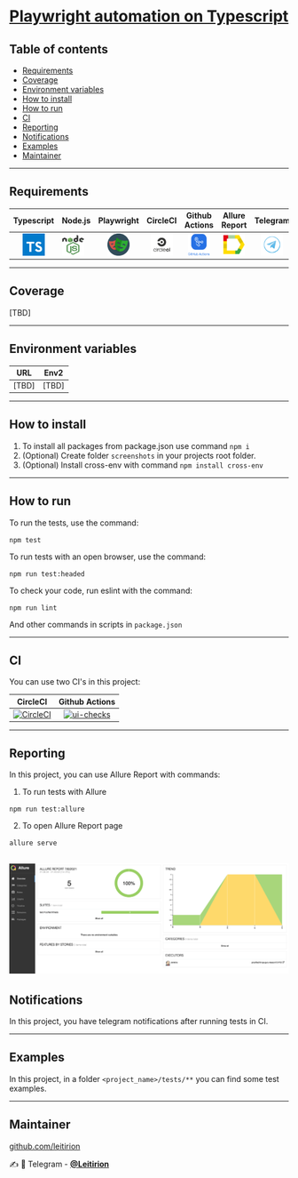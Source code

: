 # [Playwright automation on Typescript](https://playwright.dev/)

## Table of contents

- [Requirements](#requirements)
- [Coverage](#coverage)
- [Environment variables](#environment-variables)
- [How to install](#how-to-install)
- [How to run](#how-to-run)
- [CI](#ci)
- [Reporting](#reporting)
- [Notifications](#notifications)
- [Examples](#examples)
- [Maintainer](#Maintainer)

----
## Requirements

|                      Typescript                       | Node.js                                                   |                          Playwright                           |                          CircleCI                           |                          Github Actions                          |                       Allure Report                       |                            Telegram                             |
|:-----------------------------------------------------:|-----------------------------------------------------------|:-------------------------------------------------------------:|:-----------------------------------------------------------:|:----------------------------------------------------------------:|:---------------------------------------------------------:|:---------------------------------------------------------------:|
| <img src="./resources/TS.png" width="40" height="40"> | <img src="./resources/NodeJS.png" width="40" height="40"> | <img src="./resources/Playwright.png" width="40" height="40"> | <img src="./resources/CircleCI.png" width="40" height="40"> | <img src="./resources/GithubActions.png" width="40" height="40"> | <img src="./resources/Allure.png" width="40" height="40"> | <img src="./resources/TelegramLogo.png" width="40" height="40"> |

----
## Coverage

[TBD]

----
## Environment variables

|  URL  | Env2  |
|:-----:|:-----:|
| [TBD] | [TBD] |

----
## How to install

1. To install all packages from package.json use command ```npm i```
2. (Optional) Create folder ```screenshots``` in your projects root folder.
3. (Optional) Install cross-env with command ```npm install cross-env```
----
## How to run

To run the tests, use the command:

```
npm test
```

To run tests with an open browser, use the command:

```
npm run test:headed
```

To check your code, run eslint with the command:

```
npm run lint
```
And other commands in scripts in ```package.json```

----
## CI

You can use two CI's in this project: 


|                                                                             CircleCI                                                                             |                                                                                          Github Actions                                                                                          |
|:----------------------------------------------------------------------------------------------------------------------------------------------------------------:|:------------------------------------------------------------------------------------------------------------------------------------------------------------------------------------------------:|
|   [![CircleCI](https://circleci.com/gh/Leitirion/Playwright-tests/tree/master.svg?style=svg)](https://circleci.com/gh/Leitirion/Playwright-tests/tree/master)    |     [![ui-checks](https://github.com/Leitirion/Playwright-tests/actions/workflows/ui-checks.yaml/badge.svg)](https://github.com/Leitirion/Playwright-tests/actions/workflows/ui-checks.yaml)     |

----
## Reporting

In this project, you can use Allure Report with commands: 
1) To run tests with Allure 

```
npm run test:allure
```
2) To open Allure Report page 
```
allure serve
```

![alt "AllureReport"](./resources/AllureNotifications.png)
----
## Notifications

In this project, you have telegram notifications after running tests in CI.

----
## Examples

In this project, in a folder ```<project_name>/tests/**``` you can find some test examples.

----
## Maintainer
[github.com/leitirion](https://github.com/leitirion)

:writing_hand: :iphone: Telegram - [**@Leitirion**](https://t.me/leitirion)